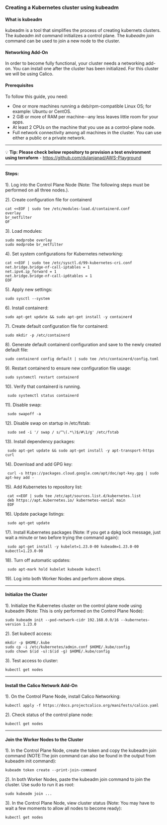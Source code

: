 ### Creating a Kubernetes cluster using kubeadm

#### What is kubeadm

kubeadm is a tool that simplifies the process of creating kubernets clusters. 
The <em>kubeadm init</em> command initializes a control plane. The <em>kubeadm join</em> command can be used to join a new node to the cluster.

#### Networking Add-On

In order to become fully functional, your cluster needs a networking add-on. You can install one after the cluster has been initialized. For this cluster we will be using Calico.

#### Prerequisites

To follow this guide, you need:

* One or more machines running a deb/rpm-compatible Linux OS; for example: Ubuntu or CentOS.
* 2 GiB or more of RAM per machine--any less leaves little room for your apps.
* At least 2 CPUs on the machine that you use as a control-plane node.
* Full network connectivity among all machines in the cluster. You can use either a public or a private network.

---------------------------------------------------------------------------------------------------------------------------------------------

:bulb: **Tip:** **Please check below repository to provision a test environment using terraform** - https://github.com/dulanjanad/AWS-Playground

---------------------------------------------------------------------------------------------------------------------------------------------


#### Steps:

1). Log into the Control Plane Node (Note: The following steps must be performed on all three nodes.).

2). Create configuration file for containerd

    cat <<EOF | sudo tee /etc/modules-load.d/containerd.conf
    overlay
    br_netfilter
    OF

3). Load modules:

    sudo modprobe overlay
    sudo modprobe br_netfilter

4). Set system configurations for Kubernetes networking:

    cat <<EOF | sudo tee /etc/sysctl.d/99-kubernetes-cri.conf
    net.bridge.bridge-nf-call-iptables = 1
    net.ipv4.ip_forward = 1
    net.bridge.bridge-nf-call-ip6tables = 1
    EOF

5). Apply new settings:

    sudo sysctl --system

6). Install containerd:

    sudo apt-get update && sudo apt-get install -y containerd

7). Create default configuration file for containerd:

    sudo mkdir -p /etc/containerd

8). Generate default containerd configuration and save to the newly created default file:

    sudo containerd config default | sudo tee /etc/containerd/config.toml

9). Restart containerd to ensure new configuration file usage:

    sudo systemctl restart containerd

10). Verify that containerd is running.

     sudo systemctl status containerd

11). Disable swap:
     
     sudo swapoff -a

12). Disable swap on startup in /etc/fstab:

     sudo sed -i '/ swap / s/^\(.*\)$/#\1/g' /etc/fstab

13). Install dependency packages:

     sudo apt-get update && sudo apt-get install -y apt-transport-https curl

14). Download and add GPG key:

     curl -s https://packages.cloud.google.com/apt/doc/apt-key.gpg | sudo apt-key add -

15). Add Kubernetes to repository list:

     cat <<EOF | sudo tee /etc/apt/sources.list.d/kubernetes.list
     deb https://apt.kubernetes.io/ kubernetes-xenial main
     EOF

16). Update package listings:

     sudo apt-get update

17). Install Kubernetes packages (Note: If you get a dpkg lock message, just wait a minute or two before trying the command again):

     sudo apt-get install -y kubelet=1.23.0-00 kubeadm=1.23.0-00 kubectl=1.23.0-00

18). Turn off automatic updates:

     sudo apt-mark hold kubelet kubeadm kubectl

19). Log into both Worker Nodes and perform above steps.

---------------------------------------------------------------------------------------------------------------------------------------------

#### Initialize the Cluster

1). Initialize the Kubernetes cluster on the control plane node using kubeadm (Note: This is only performed on the Control Plane Node):
 
    sudo kubeadm init --pod-network-cidr 192.168.0.0/16 --kubernetes-version 1.23.0

2). Set kubectl access:

    mkdir -p $HOME/.kube
    sudo cp -i /etc/kubernetes/admin.conf $HOME/.kube/config
    sudo chown $(id -u):$(id -g) $HOME/.kube/config

3). Test access to cluster:

    kubectl get nodes

---------------------------------------------------------------------------------------------------------------------------------------------

#### Install the Calico Network Add-On

1). On the Control Plane Node, install Calico Networking:
    
    kubectl apply -f https://docs.projectcalico.org/manifests/calico.yaml

2). Check status of the control plane node:
    
    kubectl get nodes

---------------------------------------------------------------------------------------------------------------------------------------------

#### Join the Worker Nodes to the Cluster

1). In the Control Plane Node, create the token and copy the kubeadm join command (NOTE:The join command can also be found in the output from kubeadm init command):

    kubeadm token create --print-join-command

2). In both Worker Nodes, paste the kubeadm join command to join the cluster. Use sudo to run it as root:

    sudo kubeadm join ...

3). In the Control Plane Node, view cluster status (Note: You may have to wait a few moments to allow all nodes to become ready):

    kubectl get nodes

